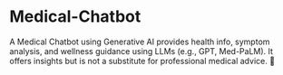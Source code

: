 # Medical-Chatbot
A Medical Chatbot using Generative AI provides health info, symptom analysis, and wellness guidance using LLMs (e.g., GPT, Med-PaLM). It offers insights but is not a substitute for professional medical advice. 🚀
